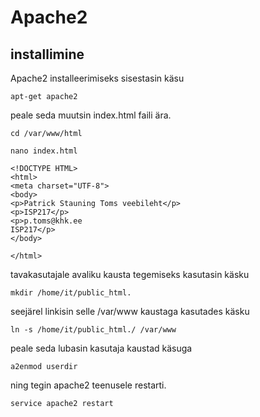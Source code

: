 # Apache2

## installimine

Apache2 installeerimiseks sisestasin käsu

```
apt-get apache2
```
peale seda muutsin index.html faili ära.

```
cd /var/www/html
```
```
nano index.html
```
```
<!DOCTYPE HTML>
<html>
<meta charset="UTF-8">
<body>
<p>Patrick Stauning Toms veebileht</p>
<p>ISP217</p>
<p>p.toms@khk.ee
ISP217</p>
</body>

</html>

```
tavakasutajale avaliku kausta tegemiseks kasutasin käsku

```
mkdir /home/it/public_html.

```

seejärel linkisin selle /var/www kaustaga kasutades käsku
```
ln -s /home/it/public_html./ /var/www
```

peale seda lubasin kasutaja kaustad käsuga
```
a2enmod userdir
```
ning tegin apache2 teenusele restarti.
```
service apache2 restart
```
